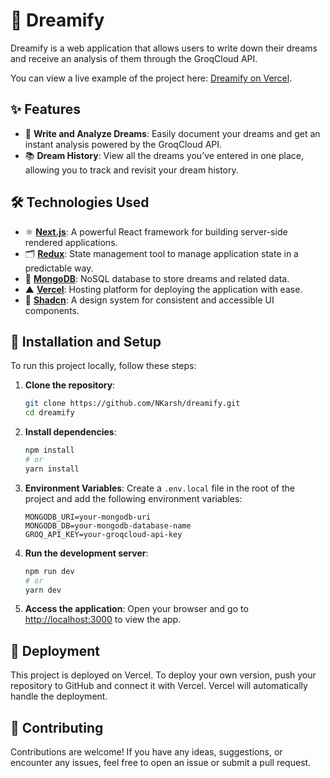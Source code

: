 # 🌙 Dreamify

Dreamify is a web application that allows users to write down their dreams and receive an analysis of them through the GroqCloud API.

You can view a live example of the project here: [Dreamify on Vercel](https://dreamify-phi.vercel.app).

## ✨ Features

- 📝 **Write and Analyze Dreams**: Easily document your dreams and get an instant analysis powered by the GroqCloud API.
- 📚 **Dream History**: View all the dreams you’ve entered in one place, allowing you to track and revisit your dream history.

## 🛠️ Technologies Used

- ⚛️ **[Next.js](https://nextjs.org/)**: A powerful React framework for building server-side rendered applications.
- 🗂️ **[Redux](https://redux.js.org/)**: State management tool to manage application state in a predictable way.
- 🍃 **[MongoDB](https://www.mongodb.com/)**: NoSQL database to store dreams and related data.
- ▲ **[Vercel](https://vercel.com/)**: Hosting platform for deploying the application with ease.
- 🎨 **[Shadcn](https://shadcn.dev/)**: A design system for consistent and accessible UI components.

## 🚀 Installation and Setup

To run this project locally, follow these steps:

1. **Clone the repository**:

   ```bash
   git clone https://github.com/NKarsh/dreamify.git
   cd dreamify
   ```

2. **Install dependencies**:

   ```bash
   npm install
   # or
   yarn install
   ```

3. **Environment Variables**:
   Create a `.env.local` file in the root of the project and add the following environment variables:

   ```env
   MONGODB_URI=your-mongodb-uri
   MONGODB_DB=your-mongodb-database-name
   GROQ_API_KEY=your-groqcloud-api-key
   ```

4. **Run the development server**:

   ```bash
   npm run dev
   # or
   yarn dev
   ```

5. **Access the application**:
   Open your browser and go to [http://localhost:3000](http://localhost:3000) to view the app.

## 🚢 Deployment

This project is deployed on Vercel. To deploy your own version, push your repository to GitHub and connect it with Vercel. Vercel will automatically handle the deployment.

## 🤝 Contributing

Contributions are welcome! If you have any ideas, suggestions, or encounter any issues, feel free to open an issue or submit a pull request.

